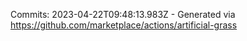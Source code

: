 Commits: 2023-04-22T09:48:13.983Z - Generated via https://github.com/marketplace/actions/artificial-grass
<br>
